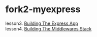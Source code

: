 fork2-myexpress
===============

lesson3. [Building The Express App](https://gist.github.com/hayeah/8f30bbc9e13761e8d9ed)  
lesson4. [Building The Middlewares Stack](https://gist.github.com/hayeah/6bbe2bebf58ec9ae889a)
